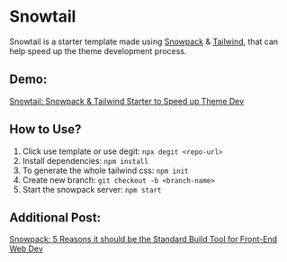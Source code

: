# Snowtail
Snowtail is a starter template made using [Snowpack](https://www.snowpack.dev/) & [Tailwind](http://tailwindcss.com/), that can help speed up the theme development process.

## Demo:
[Snowtail: Snowpack & Tailwind Starter to Speed up Theme Dev](https://www.derpycoder.com/snowtail-snowpack-tailwind-starter-to-speed-up-theme-dev/#demo)

## How to Use?
1. Click use template or use degit: `npx degit <repo-url>`
1. Install dependencies: `npm install`
1. To generate the whole tailwind css: `npm init`
1. Create new branch: `git checkout -b <branch-name>`
1. Start the snowpack server: `npm start`

## Additional Post:
[Snowpack: 5 Reasons it should be the Standard Build Tool for Front-End Web Dev](https://www.derpycoder.com/snowpack-5-reasons-it-should-be-the-standard-build-tool-for-front-end-web-dev/)
